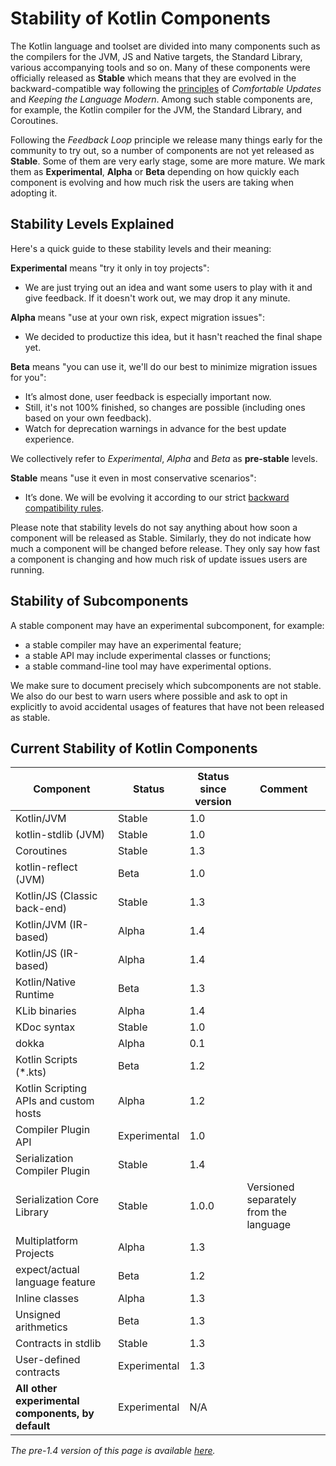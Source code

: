 # Stability of Kotlin Components

The Kotlin language and toolset are divided into many components such as the compilers for the JVM, JS and Native targets, the Standard Library, various accompanying tools and so on. Many of these components were officially released as **Stable** which means that they are evolved in the backward-compatible way following the [principles](kotlin-evolution.html) of *Comfortable Updates* and *Keeping the Language Modern*. Among such stable components are, for example, the Kotlin compiler for the JVM, the Standard Library, and Coroutines.

Following the *Feedback Loop* principle we release many things early for the community to try out, so a number of components are not yet released as **Stable**. Some of them are very early stage, some are more mature. We mark them as **Experimental**, **Alpha** or **Beta** depending on how quickly each component is evolving and how much risk the users are taking when adopting it. 

## Stability Levels Explained

Here's a quick guide to these stability levels and their meaning:

**Experimental** means "try it only in toy projects":
  * We are just trying out an idea and want some users to play with it and give feedback. If it doesn't work out, we may drop it any minute.

**Alpha** means "use at your own risk, expect migration issues": 
  * We decided to productize this idea, but it hasn't reached the final shape yet.

**Beta** means "you can use it, we'll do our best to minimize migration issues for you": 
  * It’s almost done, user feedback is especially important now.
  * Still, it's not 100% finished, so changes are possible (including ones based on your own feedback).
  * Watch for deprecation warnings in advance for the best update experience.

We collectively refer to _Experimental_, _Alpha_ and _Beta_ as **pre-stable** levels.

<a name="stable"></a>
**Stable** means "use it even in most conservative scenarios":
  * It’s done. We will be evolving it according to our strict [backward compatibility rules](/foundation/language-committee-guidelines.html).
  
Please note that stability levels do not say anything about how soon a component will be released as Stable. Similarly, they do not indicate how much a component will be changed before release. They only say how fast a component is changing and how much risk of update issues users are running.

## Stability of Subcomponents

A stable component may have an experimental subcomponent, for example:
* a stable compiler may have an experimental feature;
* a stable API may include experimental classes or functions;
* a stable command-line tool may have experimental options.

We make sure to document precisely which subcomponents are not stable. We also do our best to warn users where possible and ask to opt in explicitly to avoid accidental usages of features that have not been released as stable.

## Current Stability of Kotlin Components

|**Component**|**Status**|**Status since version**|**Comment**|
| --- | --- | --- | --- |
Kotlin/JVM|Stable|1.0|
kotlin-stdlib (JVM)|Stable|1.0|
Coroutines|Stable|1.3|
kotlin-reflect (JVM)|Beta|1.0|
Kotlin/JS (Classic back-end)|Stable|1.3|
Kotlin/JVM (IR-based)|Alpha|1.4|
Kotlin/JS (IR-based)|Alpha|1.4|
Kotlin/Native Runtime|Beta|1.3|
KLib binaries|Alpha|1.4|
KDoc syntax|Stable|1.0|
dokka|Alpha|0.1|
Kotlin Scripts (*.kts)|Beta|1.2|
Kotlin Scripting APIs and custom hosts|Alpha|1.2|
Compiler Plugin API|Experimental|1.0|
Serialization Compiler Plugin|Stable|1.4|
Serialization Core Library|Stable|1.0.0|Versioned separately from the language
Multiplatform Projects|Alpha|1.3|
expect/actual language feature|Beta|1.2|
Inline classes|Alpha|1.3|
Unsigned arithmetics|Beta|1.3|
Contracts in stdlib|Stable|1.3|
User-defined contracts|Experimental|1.3|
**All other experimental components, by default**|Experimental|N/A|
 
*The pre-1.4 version of this page is available [here](components-stability-pre-1.4.html).* 
